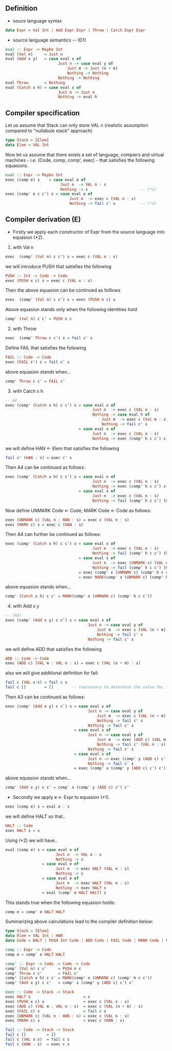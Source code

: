 
## Definition
* souce language syntax
```haskell
data Expr = Val Int | Add Expr Expr | Throw | Catch Expr Expr
```

* source language semantics -- (D1)
```haskell
eval :: Expr -> Maybe Int
eval (Val n)     = Just n
eval (Add x y)   = case eval x of
                       Just n -> case eval y of
                           Just m -> Just (n + m)
                           Nothing -> Nothing
                       Nothing -> Nothing
eval Throw       = Nothing
eval (Catch x h) = case eval x of
                       Just n -> Just n
                       Nothing -> eval h
```

## Compiler specification

Let us assume that Stack can only store VAL n (realistic assumption compared to "nullabule stack" approach)

```haskell
type Stack = [Elem]
data Elem = VAL Int
```

Now let us assume that there exists a set of language, compiers and virtual machines - i.e. (Code, comp, comp', exec) - that satisfies the following equasions.

```haskell
eval :: Expr -> Maybe Int
exec (comp e) s    = case eval e of
                        Just n  -> VAL n : s
                        Nothing -> s                       -- (*1)
exec (comp' e c c') s = case eval e of
                            Just n  -> exec c (VAL n : s)
                            Nothing -> fail c' s           -- (*2)
```

## Compiler derivation (E)

* Firstly we apply each constructor of Expr from the source language into equasion (\*2).

1. with Val n

```haskell
exec  (comp' (Val n) c c') s = exec c (VAL n : s)
```

we will introduce PUSH that satisfies the following

```haskell
PUSH :: Int -> Code -> Code
exec (PUSH x c) s = exec c (VAL x : s)
```

Then the above equasion can be continued as folllows
```haskell
exec  (comp' (Val n) c c') s = exec (PUSH n c) s
```

Above equasion stands only when the following identities hold

```haskell
comp' (Val n) c c' = PUSH n c
```

2. with Throw

```haskell
exec  (comp' Throw c c') s = fail c' s
```

Define FAIL that satisfies the following

```haskell
FAIL :: Code -> Code
exec (FAIL c') s = fail c' s
```

above equasion stands when...

```haskell
comp' Throw c c' = FAIL c'
```

3. with Catch x h

```haskell
-- A4
exec (comp' (Catch x h) c c') s = case eval x of
                                      Just n  -> exec c (VAL n : s)
                                      Nothing -> case eval h of
                                          Just m  -> exec c (Val m : s)
                                          Nothing -> fail c' s
                                = case eval x of
                                      Just n  -> exec c (VAL n : s)
                                      Nothing -> exec (comp' h c c') s
```

we will define HAN <- Elem that satisfies the following

```haskell
fail c' (HAN : s) = exec c' s
```

Then A4 can be continued as follows:

```haskell
exec (comp' (Catch x h) c c') s = case eval x of
                                      Just n  -> exec c (VAL n : s)
                                      Nothing -> exec (comp' h c c') s
                                = case eval x of
                                      Just n  -> exec c (VAL n : s)
                                      Nothing -> fail (comp' h c c') (HAN : s)
```

Now define UNMARK Code <- Code, MARK Code <- Code as follows:

```haskell
exec (UNMARK c) (VAL n : HAN : s) = exec c (VAL n : s)
exec (MARK c) s = exec c (HAN : s)
```

Then A4 can further be continued as follows:

```haskell
exec (comp' (Catch x h) c c') s = case eval x of
                                      Just n  -> exec c (VAL n : s)
                                      Nothing -> fail (comp' h c c') (HAN : s)
                                = case eval x of
                                      Just n  -> exec (UNMARK c) (VAL n : HAN : s)
                                      Nothing -> fail (comp' h c c') (HAN : s)
                                = exec (comp' x (UNMARK c) (comp' h c c')) (HAN : s)
                                = exec MARK(comp' x (UNMARK c) (comp' h c c')) s
```

above equasion stands when...

```haskell
comp' (Catch x h) c c' = MARK(comp' x (UNMARK c) (comp' h c c'))
```

4. with Add x y

```haskell
-- (A3)
exec (comp' (Add x y) c c') s = case eval x of
                                    Just n -> case eval y of
                                        Just m  -> exec c (VAL (n + m) : s)
                                        Nothing -> fail c' s
                                    Nothing -> fail c' s
```

we will define ADD that satisfies the following

```haskell
ADD :: Code -> Code
exec (ADD c) (VAL m : VAL n : s) = exec c (VAL (n + m) : s)
```

also we will give additional definition for fail:
```haskell
fail c (VAL x:s) = fail c s
fail c []        = []        -- (nessesary to determine the value for the base case)
```

Then A3 can be continued as follows:
```haskell
exec (comp' (Add x y) c c') s = case eval x of
                                    Just n -> case eval y of
                                        Just m  -> exec c (VAL (n + m) : s)
                                        Nothing -> fail c' s
                                    Nothing -> fail c' s
                              = case eval x of
                                    Just n -> case eval y of
                                        Just m  -> exec (ADD c) (VAL m : VAL n : s)
                                        Nothing -> fail c' (VAL n : s)
                                    Nothing -> fail c' s
                              = case eval x of
                                    Just n -> exec (comp' y (ADD c) c') (VAL n : s)
                                    Nothing -> fail c' s
                              = exec (comp' x (comp' y (ADD c) c') c') s
```

above equasion stands when...

```haskell
comp' (Add x y) c c' = comp' x (comp' y (ADD c) c') c'
```

* Secondly we apply e <- Expr to equasion (\*1).

```haskell
exec (comp e) s = eval e : s
```

we will define HALT so that..
```haskell
HALT :: Code
exec HALT s = s
```

Using (\*2) we will have..
```haskell
eval (comp e) s = case eval e of
                      Just n  -> VAL n : s
                      Nothing -> s
                = case eval e of
                      Just n  -> exec HALT (VAL n : s)
                      Nothing -> s
                = case eval e of
                      Just n  -> exec HALT (VAL n : s)
                      Nothing -> exec HALT s
                = eval (comp' e HALT HALT) s
```

This stands true when the following equasion holds:
```haskell
comp e = comp' e HALT HALT
```


Summarizing above calculations lead to the compiler definition below:

```haskell
type Stack = [Elem]
data Elem = VAL Int | HAN
data Code = HALT | PUSH Int Code | ADD Code | FAIL Code | MARK Code | UNMARK Code

comp :: Expr -> Code
comp e = comp' e HALT HALT

comp' :: Expr -> Code -> Code -> Code
comp' (Val n) c c'     = PUSH n c
comp' Throw c c'       = FAIL c'
comp' (Catch x h) c c' = MARK(comp' x (UNMARK c) (comp' h c c'))
comp' (Add x y) c c'   = comp' x (comp' y (ADD c) c') c'

exec :: Code -> Stack -> Stack
exec HALT s                       = s
exec (PUSH x c) s                 = exec c (VAL x : s)
exec (ADD c) (VAL m : VAL n : s)  = exec c (VAL (n + m) : s)
exec (FAIL c) s                   = fail c s
exec (UNMARK c) (VAL n : HAN : s) = exec c (VAL n : s)
exec (MARK c) s                   = exec c (HAN : s)

fail :: Code -> Stack -> Stack
fail c []         = []
fail c (VAL x:s)  = fail c s
fail c (HAN : s)  = exec c s
```

